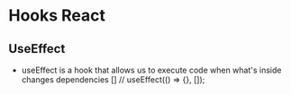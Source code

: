 # Hooks React
## UseEffect
- useEffect is a hook that allows us to execute code when what's inside changes dependencies []
    // useEffect(() => {}, []);
